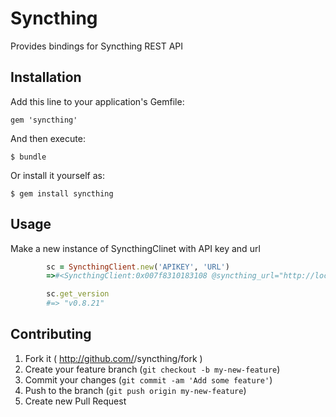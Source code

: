 # Syncthing

Provides bindings for Syncthing REST API 

## Installation

Add this line to your application's Gemfile:

    gem 'syncthing'

And then execute:

    $ bundle

Or install it yourself as:

    $ gem install syncthing

## Usage

Make a new instance of SyncthingClinet with API key and url

```ruby
        sc = SyncthingClient.new('APIKEY', 'URL')
        =>#<SyncthingClient:0x007f8310183108 @syncthing_url="http://localhost:8080/rest", @syncthing_apikey="BO6406JTI3NH879QRHOGU840PL8702">

        sc.get_version
        #=> "v0.8.21" 
```

## Contributing

1. Fork it ( http://github.com/<my-github-username>/syncthing/fork )
2. Create your feature branch (`git checkout -b my-new-feature`)
3. Commit your changes (`git commit -am 'Add some feature'`)
4. Push to the branch (`git push origin my-new-feature`)
5. Create new Pull Request
